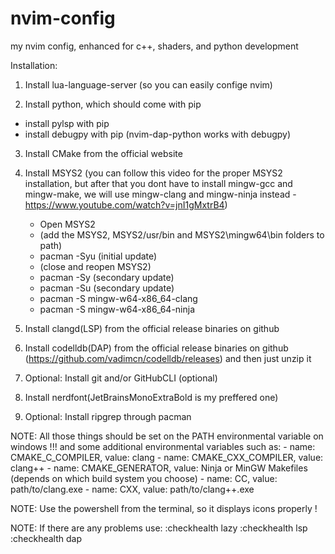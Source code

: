 # nvim-config
my nvim config, enhanced for c++, shaders, and python development

Installation:
1) Install lua-language-server (so you can easily confige nvim)

2) Install python, which should come with pip
  - install pylsp with pip
  - install debugpy with pip (nvim-dap-python works with debugpy)

3) Install CMake from the official website
4) Install MSYS2 (you can follow this video for the proper
   MSYS2 installation, but after that you dont have to install
   mingw-gcc and mingw-make, we will use mingw-clang and
   mingw-ninja instead - https://www.youtube.com/watch?v=jnI1gMxtrB4)

    - Open MSYS2
    - (add the MSYS2, MSYS2/usr/bin and MSYS2\mingw64\bin folders to path)
    - pacman -Syu (initial update)
    - (close and reopen MSYS2)
    - pacman -Sy  (secondary update)
    - pacman -Su  (secondary update)
    - pacman -S mingw-w64-x86_64-clang
    - pacman -S mingw-w64-x86_64-ninja

5) Install clangd(LSP) from the official release binaries on github
6) Install codelldb(DAP) from the official release binaries on github 
   (https://github.com/vadimcn/codelldb/releases) and then just unzip it

7) Optional: Install git and/or GitHubCLI (optional)

8) Install nerdfont(JetBrainsMonoExtraBold is my preffered one)

9) Optional: Install ripgrep through pacman

NOTE: All those things should be set on the PATH environmental variable on windows !!!
       and some additional environmental variables such as:
        - name: CMAKE_C_COMPILER, value: clang
        - name: CMAKE_CXX_COMPILER, value: clang++
        - name: CMAKE_GENERATOR, value: Ninja or MinGW Makefiles (depends on which build system you choose)
        - name: CC, value: path/to/clang.exe
        - name: CXX, value: path/to/clang++.exe

NOTE: Use the powershell from the terminal, so it displays icons properly !

NOTE: If there are any problems use:
    :checkhealth lazy
    :checkhealth lsp
    :checkhealth dap


